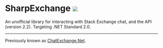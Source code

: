 # SharpExchange [![](https://img.shields.io/badge/NuGet-1.0.0-brightgreen.svg)](https://www.nuget.org/packages/SharpExchange)

An unofficial library for interacting with Stack Exchange chat, and the API (version 2.2). Targeting .NET Standard 2.0.
 
---

Previously known as [ChatExchange.Net](https://github.com/ArcticEcho/ChatExchange.Net).
